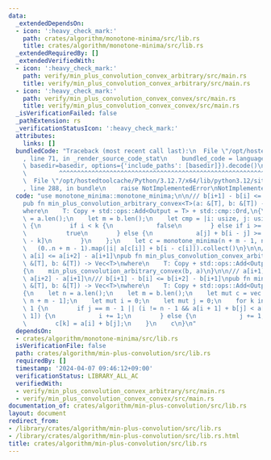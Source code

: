 ```yaml
---
data:
  _extendedDependsOn:
  - icon: ':heavy_check_mark:'
    path: crates/algorithm/monotone-minima/src/lib.rs
    title: crates/algorithm/monotone-minima/src/lib.rs
  _extendedRequiredBy: []
  _extendedVerifiedWith:
  - icon: ':heavy_check_mark:'
    path: verify/min_plus_convolution_convex_arbitrary/src/main.rs
    title: verify/min_plus_convolution_convex_arbitrary/src/main.rs
  - icon: ':heavy_check_mark:'
    path: verify/min_plus_convolution_convex_convex/src/main.rs
    title: verify/min_plus_convolution_convex_convex/src/main.rs
  _isVerificationFailed: false
  _pathExtension: rs
  _verificationStatusIcon: ':heavy_check_mark:'
  attributes:
    links: []
  bundledCode: "Traceback (most recent call last):\n  File \"/opt/hostedtoolcache/Python/3.12.7/x64/lib/python3.12/site-packages/onlinejudge_verify/documentation/build.py\"\
    , line 71, in _render_source_code_stat\n    bundled_code = language.bundle(stat.path,\
    \ basedir=basedir, options={'include_paths': [basedir]}).decode()\n          \
    \         ^^^^^^^^^^^^^^^^^^^^^^^^^^^^^^^^^^^^^^^^^^^^^^^^^^^^^^^^^^^^^^^^^^^^^^^^^^^^^^^^^\n\
    \  File \"/opt/hostedtoolcache/Python/3.12.7/x64/lib/python3.12/site-packages/onlinejudge_verify/languages/rust.py\"\
    , line 288, in bundle\n    raise NotImplementedError\nNotImplementedError\n"
  code: "use monotone_minima::monotone_minima;\n\n/// b[i+1] - b[i] <= b[i+2] - b[i+1]\n\
    pub fn min_plus_convolution_arbitrary_convex<T>(a: &[T], b: &[T]) -> Vec<T>\n\
    where\n    T: Copy + std::ops::Add<Output = T> + std::cmp::Ord,\n{\n    let n\
    \ = a.len();\n    let m = b.len();\n    let cmp = |i: usize, j: usize, k: usize|\
    \ {\n        if i < k {\n            false\n        } else if i >= m + j {\n \
    \           true\n        } else {\n            a[j] + b[i - j] >= a[k] + b[i\
    \ - k]\n        }\n    };\n    let c = monotone_minima(n + m - 1, n, cmp);\n \
    \   (0..n + m - 1).map(|i| a[c[i]] + b[i - c[i]]).collect()\n}\n\n/// a[i+1] -\
    \ a[i] <= a[i+2] - a[i+1]\npub fn min_plus_convolution_convex_arbitrary<T>(a:\
    \ &[T], b: &[T]) -> Vec<T>\nwhere\n    T: Copy + std::ops::Add<Output = T> + std::cmp::Ord,\n\
    {\n    min_plus_convolution_arbitrary_convex(b, a)\n}\n\n/// a[i+1] - a[i] <=\
    \ a[i+2] - a[i+1]\n/// b[i+1] - b[i] <= b[i+2] - b[i+1]\npub fn min_plus_convolution_convex_convex<T>(a:\
    \ &[T], b: &[T]) -> Vec<T>\nwhere\n    T: Copy + std::ops::Add<Output = T> + std::cmp::Ord,\n\
    {\n    let n = a.len();\n    let m = b.len();\n    let mut c = vec![a[0] + b[0];\
    \ n + m - 1];\n    let mut i = 0;\n    let mut j = 0;\n    for k in 1..n + m -\
    \ 1 {\n        if j == m - 1 || (i != n - 1 && a[i + 1] + b[j] < a[i] + b[j +\
    \ 1]) {\n            i += 1;\n        } else {\n            j += 1;\n        }\n\
    \        c[k] = a[i] + b[j];\n    }\n    c\n}\n"
  dependsOn:
  - crates/algorithm/monotone-minima/src/lib.rs
  isVerificationFile: false
  path: crates/algorithm/min-plus-convolution/src/lib.rs
  requiredBy: []
  timestamp: '2024-04-07 09:46:12+09:00'
  verificationStatus: LIBRARY_ALL_AC
  verifiedWith:
  - verify/min_plus_convolution_convex_arbitrary/src/main.rs
  - verify/min_plus_convolution_convex_convex/src/main.rs
documentation_of: crates/algorithm/min-plus-convolution/src/lib.rs
layout: document
redirect_from:
- /library/crates/algorithm/min-plus-convolution/src/lib.rs
- /library/crates/algorithm/min-plus-convolution/src/lib.rs.html
title: crates/algorithm/min-plus-convolution/src/lib.rs
---
```

